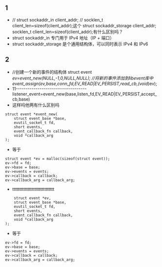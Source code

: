 ## 1
- // struct sockaddr_in client_addr;
    // socklen_t client_len=sizeof(client_addr);这个 struct sockaddr_storage client_addr;
    socklen_t client_len=sizeof(client_addr);有什么区别吗？
- struct sockaddr_in	专门用于 IPv4 地址（IP + 端口）
- struct sockaddr_storage	是个通用结构体，可以同时表示 IPv4 和 IPv6
## 2
 - //创建一个新的事件的结构体
        struct event *ev=event_new(NULL,-1,0,NULL,NULL);
        //将新的事件添加到libevent库中
        event_assign(ev,base,conn_fd,EV_READ|EV_PERSIST,read_cb,(void*)ev);
- 11------------------------------------
        listener_event=event_new(base,listen_fd,EV_READ|EV_PERSIST,accept_cb,base)
- 这样吗他两有什么区别吗
```
struct event *event_new(
    struct event_base *base,
    evutil_socket_t fd,
    short events,
    event_callback_fn callback,
    void *callback_arg
);
```
- 等于
```
struct event *ev = malloc(sizeof(struct event));
ev->fd = fd;
ev->base = base;
ev->events = events;
ev->callback = callback;
ev->callback_arg = callback_arg;
```
- tttttttttttttttttttttttttttttt
``` int event_assign(
    struct event *ev,
    struct event_base *base,
    evutil_socket_t fd,
    short events,
    event_callback_fn callback,
    void *callback_arg
);
```
- 等于
``` 
ev->fd = fd;
ev->base = base;
ev->events = events;
ev->callback = callback;
ev->callback_arg = callback_arg;
```